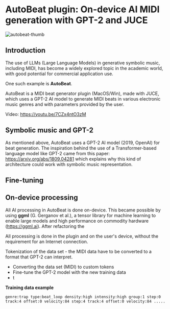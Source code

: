 # AutoBeat plugin: On-device AI MIDI generation with GPT-2 and JUCE
![autobeat-thumb](https://github.com/user-attachments/assets/a138eb79-4f50-43f9-bc37-a69c45f4d17e)
## Introduction
The use of LLMs (Large Language Models) in generative symbolic music, including MIDI, has become a widely explored topic in the academic world, with good potential for commercial application use. 

One such example is **AutoBeat**. 

AutoBeat is a MIDI beat generator plugin (MacOS/Win), made with JUCE, which uses a GPT-2 AI model to generate MIDI beats in various electronic music genres and with parameters provided by the user.

Video: https://youtu.be/7CZx4ntO3zM

## Symbolic music and GPT-2
As mentioned above, AutoBeat uses a GPT-2 AI model (2019, OpenAI) for beat generation. The inspiration behind the use of a Transformer-based language model like GPT-2 came from this paper: https://arxiv.org/abs/1809.04281 which explains why this kind of architecture could work with symbolic music representation.

## Fine-tuning


## On-device processing
All AI processing in AutoBeat is done on-device. This became possible by using **ggml** (G. Gerganov et al.), a tensor library for machine learning to enable large models and high performance on commodity hardware (https://ggml.ai). After refactoring the 

All processing is done in the plugin and on the user's device, without the requirement for an Internet connection.

Tokenization of the data set - the MIDI data have to be converted to a format that GPT-2 can interpret. 

* Converting the data set (MIDI) to custom tokens
* Fine-tune the GPT-2 model with the new training data
* t

**Training data example**

`genre:trap type:beat_loop density:high intensity:high group:1 step:0 track:4 offset:0 velocity:84 step:4 track:4 offset:0 velocity:84 .....`
